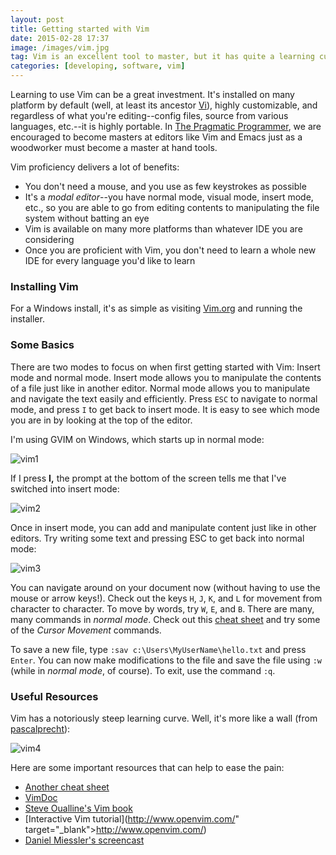```yaml
---
layout: post
title: Getting started with Vim
date: 2015-02-28 17:37
image: /images/vim.jpg
tag: Vim is an excellent tool to master, but it has quite a learning curve
categories: [developing, software, vim]
---
```

[1]: http://en.wikipedia.org/wiki/Vi
[2]: http://www.amazon.com/The-Pragmatic-Programmer-Journeyman-Master/dp/020161622X
[3]: http://www.vim.org/download.php
[4]: http://vim.rtorr.com/
[5]:  https://pascalprecht.github.io/2014/03/18/why-i-use-vim/
[vim1]: {{site.url}}/images/2015-02-28_1.jpg "Normal Mode on Vim"
[vim2]: {{site.url}}/images/2015-02-28_2.jpg "Insert Mode on Vim"
[vim3]: {{site.url}}/images/2015-02-28_3.jpg "Text Inserted"
[vim4]: {{site.url}}/images/2015-02-28_4.jpg "Learning Curve"

Learning to use Vim can be a great investment. It's installed on many platform by default (well, at least its ancestor [Vi][1]), highly customizable, and regardless of what you're editing--config files, source from various languages, etc.--it is highly portable. In [The Pragmatic Programmer][2], we are encouraged to become masters at editors like Vim and Emacs just as a woodworker must become a master at hand tools.

Vim proficiency delivers a lot of benefits:

* You don't need a mouse, and you use as few keystrokes as possible
* It's a *modal editor*--you have normal mode, visual mode, insert mode, etc., so you are able to go from editing contents to manipulating the file system without batting an eye
* Vim is available on many more platforms than whatever IDE you are considering
* Once you are proficient with Vim, you don't need to learn a whole new IDE for every language you'd like to learn

### Installing Vim

For a Windows install, it's as simple as visiting [Vim.org][3] and running the installer.

### Some Basics

There are two modes to focus on when first getting started with Vim: Insert mode and normal mode. Insert mode allows you to manipulate the contents of a file just like in another editor. Normal mode allows you to manipulate and navigate the text easily and efficiently. Press `ESC` to navigate to normal mode, and press `I` to get back to insert mode. It is easy to see which mode you are in by looking at the top of the editor.

I'm using GVIM on Windows, which starts up in normal mode:

![vim1]

If I press <strong>I,</strong> the prompt at the bottom of the screen tells me that I've switched into insert mode:

![vim2]

Once in insert mode, you can add and manipulate content just like in other editors. Try writing some text and pressing ESC to get back into normal mode:

![vim3]

You can navigate around on your document now (without having to use the mouse or arrow keys!). Check out the keys `H`, `J`, `K`, and `L` for movement from character to character. To move by words, try `W`, `E`, and `B`. There are many, many commands in *normal mode*. Check out this [cheat sheet][4] and try some of the *Cursor Movement* commands.

To save a new file, type `:sav c:\Users\MyUserName\hello.txt` and press `Enter`. You can now make modifications to the file and save the file using `:w` (while in *normal mode*, of course). To exit, use the command `:q`.

### Useful Resources

Vim has a notoriously steep learning curve. Well, it's more like a wall (from [pascalprecht][5]):

![vim4]

Here are some important resources that can help to ease the pain:

* [Another cheat sheet](http://www.angelwatt.com/coding/notes/vim-commands.html)
* [VimDoc](http://vimdoc.sourceforge.net/)
* [Steve Oualline's Vim book](ftp://ftp.vim.org/pub/vim/doc/book/vimbook-OPL.pdf)
* [Interactive Vim tutorial](http://www.openvim.com/" target="_blank">http://www.openvim.com/)
* [Daniel Miessler's screencast](https://danielmiessler.com/blog/vim-primer-screencast/)
